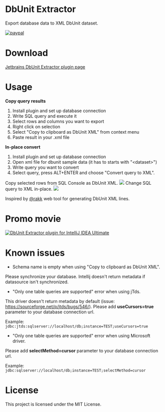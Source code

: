 # DbUnit Extractor

Export database data to XML DbUnit dataset.

[![paypal](https://www.paypalobjects.com/en_US/i/btn/btn_donate_LG.gif)](https://www.paypal.com/cgi-bin/webscr?cmd=_s-xclick&hosted_button_id=43EEBTD2V4L6E)

# Download

[Jetbrains DbUnit Extractor plugin page](https://plugins.jetbrains.com/plugin/7958?pr=idea)

# Usage

**Copy query results**

1. Install plugin and set up database connection
2. Write SQL query and execute it
3. Select rows and columns you want to export
4. Right click on selection
5. Select "Copy to clipboard as DbUnit XML" from context menu
6. Paste result in your .xml file

**In-place convert**

1. Install plugin and set up database connection
2. Open xml file for dbunit sample data (it has to starts with "\<dataset\>")
3. Write query you want to convert
4. Select query, press ALT+ENTER and choose "Convert query to XML".

Copy selected rows from SQL Console as DbUnit XML.
![](https://raw.githubusercontent.com/kTT/dbunit-extractor/master/dbunit-extractor.png)
Change SQL query to XML in-place.
![](https://raw.githubusercontent.com/kTT/dbunit-extractor/master/in-place.gif)

Inspired by [@rakk](https://github.com/rakk) web tool for generating DbUnit XML lines.

# Promo movie

[![DbUnit Extractor plugin for IntelliJ IDEA Ultimate](http://img.youtube.com/vi/YjBO2bImpvY/0.jpg)](http://www.youtube.com/watch?v=YjBO2bImpvY)

# Known issues

* Schema name is empty when using "Copy to clipboard as DbUnit XML".

Please synchronize your database. Intellij doesn't return metadata if datasource isn't synchronized.

* "Only one table queries are supported" error when using jTds.

This driver doesn't return metadata by default (issue: https://sourceforge.net/p/jtds/bugs/546/). Please add **useCursors=true** parameter to your database connection url.

Example: `jdbc:jtds:sqlserver://localhost/db;instance=TEST;useCursors=true`

* "Only one table queries are supported" error when using Microsoft driver.

Please add **selectMethod=cursor** parameter to your database connection url.

Example: `jdbc:sqlserver://localhost/db;instance=TEST;selectMethod=cursor`

# License

This project is licensed under the MIT License.
